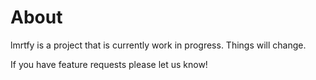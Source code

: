 # About

lmrtfy is a project that is currently work in progress. Things will change.

If you have feature requests please let us know!